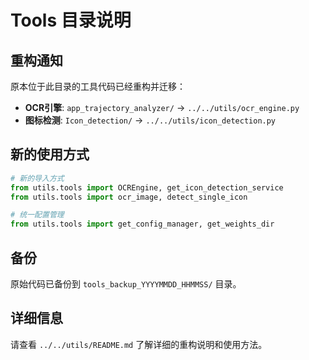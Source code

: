 # Tools 目录说明

## 重构通知

原本位于此目录的工具代码已经重构并迁移：

- **OCR引擎**: `app_trajectory_analyzer/` → `../../utils/ocr_engine.py`
- **图标检测**: `Icon_detection/` → `../../utils/icon_detection.py`

## 新的使用方式

```python
# 新的导入方式
from utils.tools import OCREngine, get_icon_detection_service
from utils.tools import ocr_image, detect_single_icon

# 统一配置管理
from utils.tools import get_config_manager, get_weights_dir
```

## 备份

原始代码已备份到 `tools_backup_YYYYMMDD_HHMMSS/` 目录。

## 详细信息

请查看 `../../utils/README.md` 了解详细的重构说明和使用方法。